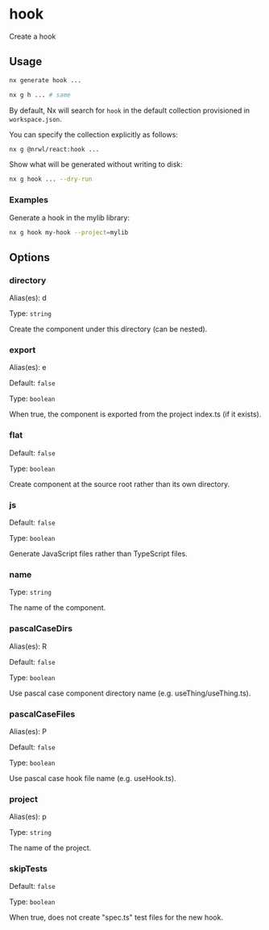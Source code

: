 # hook

Create a hook

## Usage

```bash
nx generate hook ...
```

```bash
nx g h ... # same
```

By default, Nx will search for `hook` in the default collection provisioned in `workspace.json`.

You can specify the collection explicitly as follows:

```bash
nx g @nrwl/react:hook ...
```

Show what will be generated without writing to disk:

```bash
nx g hook ... --dry-run
```

### Examples

Generate a hook in the mylib library:

```bash
nx g hook my-hook --project=mylib
```

## Options

### directory

Alias(es): d

Type: `string`

Create the component under this directory (can be nested).

### export

Alias(es): e

Default: `false`

Type: `boolean`

When true, the component is exported from the project index.ts (if it exists).

### flat

Default: `false`

Type: `boolean`

Create component at the source root rather than its own directory.

### js

Default: `false`

Type: `boolean`

Generate JavaScript files rather than TypeScript files.

### name

Type: `string`

The name of the component.

### pascalCaseDirs

Alias(es): R

Default: `false`

Type: `boolean`

Use pascal case component directory name (e.g. useThing/useThing.ts).

### pascalCaseFiles

Alias(es): P

Default: `false`

Type: `boolean`

Use pascal case hook file name (e.g. useHook.ts).

### project

Alias(es): p

Type: `string`

The name of the project.

### skipTests

Default: `false`

Type: `boolean`

When true, does not create "spec.ts" test files for the new hook.
